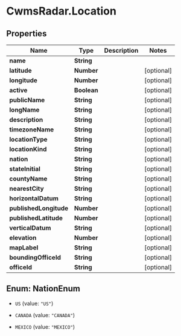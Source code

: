 # CwmsRadar.Location

## Properties

Name | Type | Description | Notes
------------ | ------------- | ------------- | -------------
**name** | **String** |  | 
**latitude** | **Number** |  | [optional] 
**longitude** | **Number** |  | [optional] 
**active** | **Boolean** |  | [optional] 
**publicName** | **String** |  | [optional] 
**longName** | **String** |  | [optional] 
**description** | **String** |  | [optional] 
**timezoneName** | **String** |  | [optional] 
**locationType** | **String** |  | [optional] 
**locationKind** | **String** |  | [optional] 
**nation** | **String** |  | [optional] 
**stateInitial** | **String** |  | [optional] 
**countyName** | **String** |  | [optional] 
**nearestCity** | **String** |  | [optional] 
**horizontalDatum** | **String** |  | [optional] 
**publishedLongitude** | **Number** |  | [optional] 
**publishedLatitude** | **Number** |  | [optional] 
**verticalDatum** | **String** |  | [optional] 
**elevation** | **Number** |  | [optional] 
**mapLabel** | **String** |  | [optional] 
**boundingOfficeId** | **String** |  | [optional] 
**officeId** | **String** |  | [optional] 



## Enum: NationEnum


* `US` (value: `"US"`)

* `CANADA` (value: `"CANADA"`)

* `MEXICO` (value: `"MEXICO"`)




